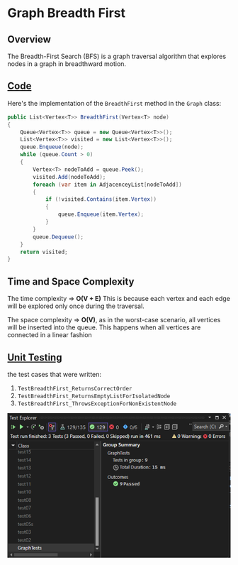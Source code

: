 # Graph Breadth First

## Overview
The Breadth-First Search (BFS) is a graph traversal algorithm that explores nodes in a graph in breadthward motion.

## [Code](../data-structures-and-algorithms/Graph.cs)

Here's the implementation of the `BreadthFirst` method in the `Graph` class:

```csharp
public List<Vertex<T>> BreadthFirst(Vertex<T> node)
{
    Queue<Vertex<T>> queue = new Queue<Vertex<T>>();
    List<Vertex<T>> visited = new List<Vertex<T>>();
    queue.Enqueue(node);
    while (queue.Count > 0)
    {
        Vertex<T> nodeToAdd = queue.Peek();
        visited.Add(nodeToAdd);
        foreach (var item in AdjacenceyList[nodeToAdd])
        {
            if (!visited.Contains(item.Vertex))
            {
                queue.Enqueue(item.Vertex);
            }
        }
        queue.Dequeue();
    }
    return visited;
}
```

## Time and Space Complexity
The time complexity => **O(V + E)**
This is because each vertex and each edge will be explored only once during the traversal.

The space complexity => **O(V)**, as in the worst-case scenario, all vertices will be inserted into the queue. This happens when all vertices are connected in a linear fashion

## [Unit Testing](../CodeChallengesTests/test35.cs)

the test cases that were written:

1. `TestBreadthFirst_ReturnsCorrectOrder`
2. `TestBreadthFirst_ReturnsEmptyListForIsolatedNode`
3. `TestBreadthFirst_ThrowsExceptionForNonExistentNode`


![test](../assets/test36.png)